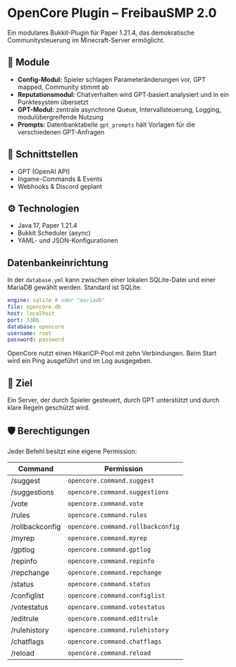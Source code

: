 # OpenCore Plugin – FreibauSMP 2.0

Ein modulares Bukkit-Plugin für Paper 1.21.4, das demokratische Communitysteuerung im Minecraft-Server ermöglicht.

## 🔧 Module
- **Config-Modul:** Spieler schlagen Parameteränderungen vor, GPT mapped, Community stimmt ab
- **Reputationsmodul:** Chatverhalten wird GPT-basiert analysiert und in ein Punktesystem übersetzt
- **GPT-Modul:** zentrale asynchrone Queue, Intervallsteuerung, Logging, modulübergreifende Nutzung
- **Prompts:** Datenbanktabelle `gpt_prompts` hält Vorlagen für die verschiedenen GPT-Anfragen

## 📡 Schnittstellen
- GPT (OpenAI API)
- Ingame-Commands & Events
- Webhooks & Discord geplant

## ⚙️ Technologien
- Java 17, Paper 1.21.4
- Bukkit Scheduler (async)
- YAML- und JSON-Konfigurationen

## Datenbankeinrichtung
In der `database.yml` kann zwischen einer lokalen SQLite-Datei und einer MariaDB gewählt werden. Standard ist SQLite:

```yml
engine: sqlite # oder "mariadb"
file: opencore.db
host: localhost
port: 3306
database: opencore
username: root
password: password
```

OpenCore nutzt einen HikariCP-Pool mit zehn Verbindungen. Beim Start wird ein Ping ausgeführt und im Log ausgegeben.

## 🧠 Ziel
Ein Server, der durch Spieler gesteuert, durch GPT unterstützt und durch klare Regeln geschützt wird.

## 🛡 Berechtigungen
Jeder Befehl besitzt eine eigene Permission:

| Command | Permission |
|---------|------------|
| /suggest | `opencore.command.suggest` |
| /suggestions | `opencore.command.suggestions` |
| /vote | `opencore.command.vote` |
| /rules | `opencore.command.rules` |
| /rollbackconfig | `opencore.command.rollbackconfig` |
| /myrep | `opencore.command.myrep` |
| /gptlog | `opencore.command.gptlog` |
| /repinfo | `opencore.command.repinfo` |
| /repchange | `opencore.command.repchange` |
| /status | `opencore.command.status` |
| /configlist | `opencore.command.configlist` |
| /votestatus | `opencore.command.votestatus` |
| /editrule | `opencore.command.editrule` |
| /rulehistory | `opencore.command.rulehistory` |
| /chatflags | `opencore.command.chatflags` |
| /reload | `opencore.command.reload` |
